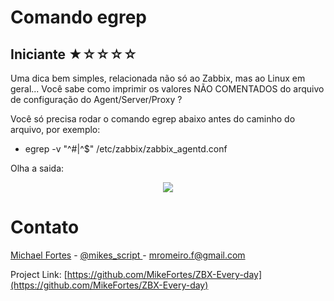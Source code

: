 # Comando egrep

## Iniciante ★☆☆☆☆ 

Uma dica bem simples, relacionada não só ao Zabbix, mas ao Linux em geral... 
Você sabe como imprimir os valores NÃO COMENTADOS do arquivo de configuração do Agent/Server/Proxy ?

Você só precisa rodar o comando egrep abaixo antes do caminho do arquivo, por exemplo:

* egrep -v "^#|^$" /etc/zabbix/zabbix_agentd.conf

Olha a saida:

<p align="center">
    <img src="https://github.com/MikeFortes/ZBX-Every-day/tree/main/images/17022022.png"/>

# Contato

[Michael Fortes](https://www.linkedin.com/in/mikefortes/) - [@mikes_script
](https://twitter.com/mikes_script) - mromeiro.f@gmail.com

Project Link: [https://github.com/MikeFortes/ZBX-Every-day](https://github.com/MikeFortes/ZBX-Every-day)